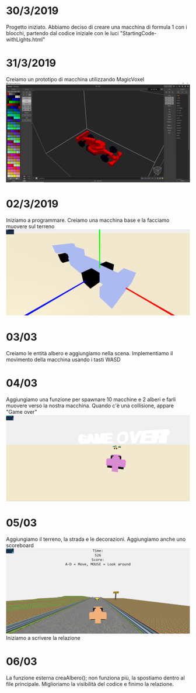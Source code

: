 # 30/3/2019

Progetto iniziato. Abbiamo deciso di creare una macchina di formula 1 con i blocchi, partendo dal codice iniziale con le luci "StartingCode-withLights.html"

# 31/3/2019

Creiamo un prototipo di macchina utilizzando MagicVoxel
![Prototipo](photos/magica.png "Prototipo")

# 02/3/2019

Iniziamo a programmare. Creiamo una macchina base e la facciamo muovere sul terreno
![Macchina](photos/macchina.png "Macchina")

# 03/03

Creiamo le entità albero e aggiungiamo nella scena. Implementiamo il movimento della macchina usando i tasti WASD

# 04/03

Aggiungiamo una funzione per spawnare 10 macchine e 2 alberi e farli muovere verso la nostra macchina. Quando c'è una collisione, appare "Game over"
![Collisone](photos/collisioni1.0.png "Collisone")

# 05/03

Aggiungiamo il terreno, la strada e le decorazioni. Aggiungiamo anche uno scoreboard
![Versione finale](photos/final.png "Versione finale")
Iniziamo a scrivere la relazione

# 06/03
La funzione esterna creaAlbero(); non funziona più, la spostiamo dentro al file principale. 
Miglioriamo la visibilità del codice e finimo la relazione.
